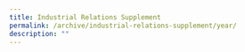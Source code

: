 ```yaml
---
title: Industrial Relations Supplement
permalink: /archive/industrial-relations-supplement/year/
description: ""
---
```

